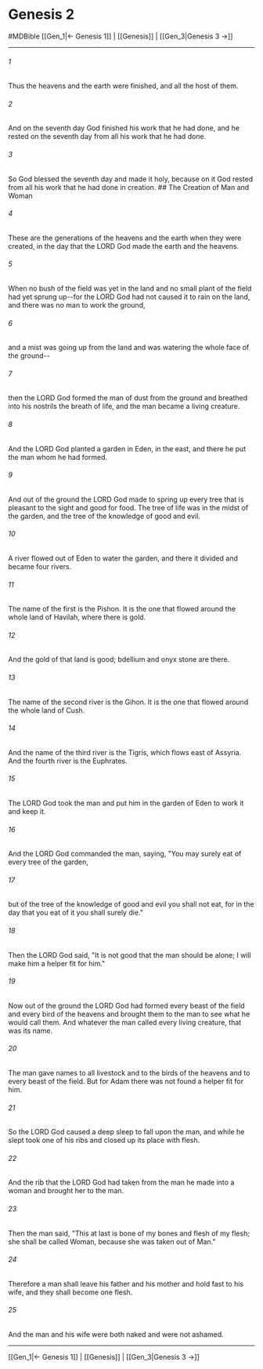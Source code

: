 # Genesis 2
#MDBible
[[Gen_1|← Genesis 1]] | [[Genesis]] | [[Gen_3|Genesis 3 →]]

***

###### 1 
Thus the heavens and the earth were finished, and all the host of them. 

###### 2 
And on the seventh day God finished his work that he had done, and he rested on the seventh day from all his work that he had done. 

###### 3 
So God blessed the seventh day and made it holy, because on it God rested from all his work that he had done in creation. ## The Creation of Man and Woman 

###### 4 
These are the generations of the heavens and the earth when they were created, in the day that the LORD God made the earth and the heavens. 

###### 5 
When no bush of the field was yet in the land and no small plant of the field had yet sprung up--for the LORD God had not caused it to rain on the land, and there was no man to work the ground, 

###### 6 
and a mist was going up from the land and was watering the whole face of the ground-- 

###### 7 
then the LORD God formed the man of dust from the ground and breathed into his nostrils the breath of life, and the man became a living creature. 

###### 8 
And the LORD God planted a garden in Eden, in the east, and there he put the man whom he had formed. 

###### 9 
And out of the ground the LORD God made to spring up every tree that is pleasant to the sight and good for food. The tree of life was in the midst of the garden, and the tree of the knowledge of good and evil. 

###### 10 
A river flowed out of Eden to water the garden, and there it divided and became four rivers. 

###### 11 
The name of the first is the Pishon. It is the one that flowed around the whole land of Havilah, where there is gold. 

###### 12 
And the gold of that land is good; bdellium and onyx stone are there. 

###### 13 
The name of the second river is the Gihon. It is the one that flowed around the whole land of Cush. 

###### 14 
And the name of the third river is the Tigris, which flows east of Assyria. And the fourth river is the Euphrates. 

###### 15 
The LORD God took the man and put him in the garden of Eden to work it and keep it. 

###### 16 
And the LORD God commanded the man, saying, "You may surely eat of every tree of the garden, 

###### 17 
but of the tree of the knowledge of good and evil you shall not eat, for in the day that you eat of it you shall surely die." 

###### 18 
Then the LORD God said, "It is not good that the man should be alone; I will make him a helper fit for him." 

###### 19 
Now out of the ground the LORD God had formed every beast of the field and every bird of the heavens and brought them to the man to see what he would call them. And whatever the man called every living creature, that was its name. 

###### 20 
The man gave names to all livestock and to the birds of the heavens and to every beast of the field. But for Adam there was not found a helper fit for him. 

###### 21 
So the LORD God caused a deep sleep to fall upon the man, and while he slept took one of his ribs and closed up its place with flesh. 

###### 22 
And the rib that the LORD God had taken from the man he made into a woman and brought her to the man. 

###### 23 
Then the man said, "This at last is bone of my bones and flesh of my flesh; she shall be called Woman, because she was taken out of Man." 

###### 24 
Therefore a man shall leave his father and his mother and hold fast to his wife, and they shall become one flesh. 

###### 25 
And the man and his wife were both naked and were not ashamed. 

***

[[Gen_1|← Genesis 1]] | [[Genesis]] | [[Gen_3|Genesis 3 →]]
